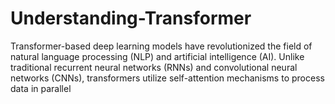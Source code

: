 # Understanding-Transformer
Transformer-based deep learning models have revolutionized the field of natural language processing (NLP) and artificial intelligence (AI). Unlike traditional recurrent neural networks (RNNs) and convolutional neural networks (CNNs), transformers utilize self-attention mechanisms to process data in parallel

